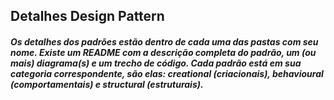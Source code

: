 ## Detalhes Design Pattern

##### Os detalhes dos padrões estão dentro de cada uma das pastas com seu nome. Existe um README com a descrição completa do padrão, um (ou mais) diagrama(s) e um trecho de código. Cada padrão está em sua categoria correspondente, são elas: creational (criacionais), behavioural (comportamentais) e structural (estruturais).